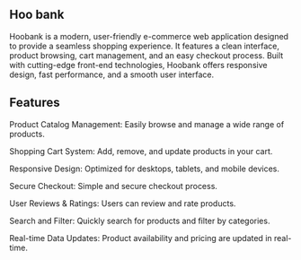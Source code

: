 ## Hoo bank

Hoobank is a modern, user-friendly e-commerce web application designed to provide a seamless shopping experience. It features a clean interface, product browsing, cart management, and an easy checkout process. Built with cutting-edge front-end technologies, Hoobank offers responsive design, fast performance, and a smooth user interface.

## Features

Product Catalog Management: Easily browse and manage a wide range of products.

Shopping Cart System: Add, remove, and update products in your cart.

Responsive Design: Optimized for desktops, tablets, and mobile devices.

Secure Checkout: Simple and secure checkout process.

User Reviews & Ratings: Users can review and rate products.

Search and Filter: Quickly search for products and filter by categories.

Real-time Data Updates: Product availability and pricing are updated in real-time.
